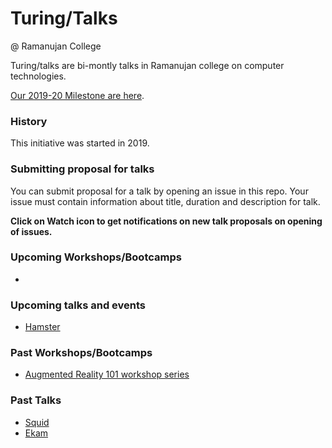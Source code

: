 # Turing/Talks
@ Ramanujan College

Turing/talks are bi-montly talks in Ramanujan college on computer technologies.

[Our 2019-20 Milestone are here](https://github.com/turington/talks/milestone/1).

### History
This initiative was started in 2019.


### Submitting proposal for talks
You can submit proposal for a talk by opening an issue in this repo. Your issue must contain information about title, duration and description for talk.


**Click on Watch icon to get notifications on new talk proposals on opening of issues.**

### Upcoming Workshops/Bootcamps
*

### Upcoming talks and events
* [Hamster](/talk3-[Hamster].md)

### Past Workshops/Bootcamps
* [Augmented Reality 101 workshop series](https://github.com/turington/talks/blob/master/workshop%201-%5BAugmented%20Reality%20101%20workshop%20series%5D.md)

### Past Talks
* [Squid](/talk2-[Squid].md)
* [Ekam](/talk1-[Ekam].md)



